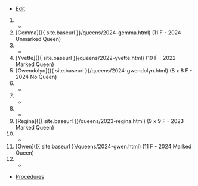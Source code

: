 * [Edit](https://github.com/joejcollins/rhapsody-angel/edit/master/_includes/apiary.md)

1. -
2. [Gemma]({{ site.baseurl }}/queens/2024-gemma.html) (11 F - 2024 Unmarked Queen)
3. -
4. [Yvette]({{ site.baseurl }}/queens/2022-yvette.html) (10 F - 2022 Marked Queen)
5. [Gwendolyn]({{ site.baseurl }}/queens/2024-gwendolyn.html) (8 x 8 F - 2024 No Queen)
6. -
7. -
8. -
9. [Regina]({{ site.baseurl }}/queens/2023-regina.html) (9 x 9 F - 2023 Marked Queen)
10. -
11. [Gwen]({{ site.baseurl }}/queens/2024-gwen.html) (11 F - 2024 Marked Queen)
12. -

* [Procedures](https://github.com/joejcollins/rhapsody-angel/raw/master/book/00Book.pdf)

